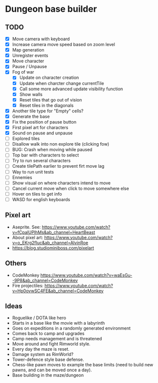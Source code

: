 # Dungeon base builder

## TODO

- [x] Move camera with keyboard
- [x] Increase camera move speed based on zoom level
- [x] Map generation
- [x] Unregister events
- [x] Move character
- [x] Pause / Unpause
- [x] Fog of war
  - [x] Update on character creation
  - [x] Update when charcter change currentTile
  - [x] Call some more advanced update visibility function
  - [x] Show walls
  - [x] Reset tiles that go out of vision
  - [x] Reset tiles in the diagonals
- [x] Another tile type for "Empty" cells?
- [x] Generate the base
- [x] Fix the position of pause button
- [x] First pixel art for characters
- [x] Sound on pause and unpause
- [ ] Explored tiles
- [ ] Disallow walk into non explore tile (clicking fow)
- [ ] BUG: Crash when moving while paused
- [ ] Top bar with characters to select
- [ ] Try to run several characters
- [ ] Create tilePath earlier to prevent firt move lag
- [ ] Way to run unit tests
- [ ] Ennemies
- [ ] Show visual on where characters intend to move
- [ ] Cancel current move when click to move somewhere else
- [ ] Hover on tiles to get info
- [ ] WASD for english keyboards

## Pixel art

- Aseprite. See: https://www.youtube.com/watch?v=fCpalUPlhMs&ab_channel=HeartBeast
- About pixel art: https://www.youtube.com/watch?v=o_EKrg2fIuc&ab_channel=AlvinRoe
- https://blog.studiominiboss.com/pixelart

## Others

- CodeMonkey https://www.youtube.com/watch?v=waEsGu--9P8&ab_channel=CodeMonkey
- Fire projectiles: https://www.youtube.com/watch?v=Hp0ovwSC4FE&ab_channel=CodeMonkey

## Ideas

- Roguelike / DOTA like hero
- Starts in a base like the movie with a labyrinth
- Goes on expeditions in a randomly generated environment
- Comes back to camp and upgrades
- Camp needs management and is threatened
- Move around and fight Rimworld style.
- Every day the maze is reset.
- Damage system as RimWorld?
- Tower-defence style base defense.
- Chess-like pawn moves to example the base limits (need to build new pawns, and can be moved once a day).
- Base building in the maze/dungeon
